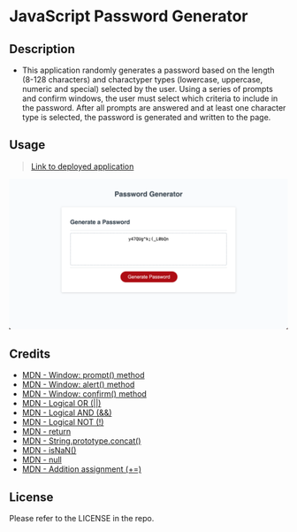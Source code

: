 # JavaScript Password Generator

## Description
- This application randomly generates a password based on the length (8-128 characters) and charactyper types (lowercase, uppercase, numeric and special) selected by the user. Using a series of prompts and confirm windows, the user must select which criteria to include in the password. After all prompts are answered and at least one character type is selected, the password is generated and written to the page.

## Usage
> [Link to deployed application](https://kyoriku.github.io/password-generator/)

![Screenshot](assets/images/passwordgenerator.png)

## Credits
- [MDN - Window: prompt() method](https://developer.mozilla.org/en-US/docs/Web/API/Window/prompt)
- [MDN - Window: alert() method](https://developer.mozilla.org/en-US/docs/Web/API/Window/alert)
- [MDN - Window: confirm() method](https://developer.mozilla.org/en-US/docs/Web/API/Window/confirm)
- [MDN - Logical OR (||)](https://developer.mozilla.org/en-US/docs/Web/JavaScript/Reference/Operators/Logical_OR)
- [MDN - Logical AND (&&)](https://developer.mozilla.org/en-US/docs/Web/JavaScript/Reference/Operators/Logical_AND)
- [MDN - Logical NOT (!)](https://developer.mozilla.org/en-US/docs/Web/JavaScript/Reference/Operators/Logical_NOT)
- [MDN - return](https://developer.mozilla.org/en-US/docs/Web/JavaScript/Reference/Statements/return)
- [MDN - String.prototype.concat()](https://developer.mozilla.org/en-US/docs/Web/JavaScript/Reference/Global_Objects/String/concat)
- [MDN - isNaN()](https://developer.mozilla.org/en-US/docs/Web/JavaScript/Reference/Global_Objects/isNaN)
- [MDN - null](https://developer.mozilla.org/en-US/docs/Web/JavaScript/Reference/Operators/null)
- [MDN - Addition assignment (+=)](https://developer.mozilla.org/en-US/docs/Web/JavaScript/Reference/Operators/Addition_assignment)

## License
Please refer to the LICENSE in the repo.